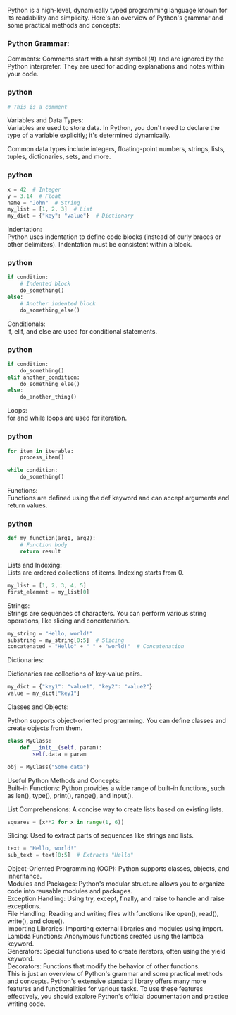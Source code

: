 Python is a high-level, dynamically typed programming language known for its readability and simplicity. Here's an overview of Python's grammar and some practical methods and concepts:<br>

### Python Grammar:
Comments: Comments start with a hash symbol (#) and are ignored by the Python interpreter. They are used for adding explanations and notes within your code.<br>

### python
```python
# This is a comment
```
Variables and Data Types:<br>
Variables are used to store data. In Python, you don't need to declare the type of a variable explicitly; it's determined dynamically.<br>

Common data types include integers, floating-point numbers, strings, lists, tuples, dictionaries, sets, and more.<br>

### python
```python
x = 42  # Integer
y = 3.14  # Float
name = "John"  # String
my_list = [1, 2, 3]  # List
my_dict = {"key": "value"}  # Dictionary
```

Indentation:<br>
Python uses indentation to define code blocks (instead of curly braces or other delimiters). Indentation must be consistent within a block.<br>

### python
```python
if condition:
    # Indented block
    do_something()
else:
    # Another indented block
    do_something_else()
```

Conditionals:<br>
if, elif, and else are used for conditional statements.<br>

### python
```python
if condition:
    do_something()
elif another_condition:
    do_something_else()
else:
    do_another_thing()
```

Loops:<br>
for and while loops are used for iteration.<br>

### python
```python
for item in iterable:
    process_item()

while condition:
    do_something()
```
Functions:<br>
Functions are defined using the def keyword and can accept arguments and return values.<br>

### python
```python
def my_function(arg1, arg2):
    # Function body
    return result
```

Lists and Indexing:<br>
Lists are ordered collections of items. Indexing starts from 0.<br>
```python
my_list = [1, 2, 3, 4, 5]
first_element = my_list[0]
```

Strings:<br>
Strings are sequences of characters. You can perform various string operations, like slicing and concatenation.<br>
```python
my_string = "Hello, world!"
substring = my_string[0:5]  # Slicing
concatenated = "Hello" + " " + "world!"  # Concatenation
```
Dictionaries:<br>

Dictionaries are collections of key-value pairs.<br>
```python
my_dict = {"key1": "value1", "key2": "value2"}
value = my_dict["key1"]
```

Classes and Objects:<br>

Python supports object-oriented programming. You can define classes and create objects from them.<br>
```python
class MyClass:
    def __init__(self, param):
        self.data = param

obj = MyClass("Some data")
```
Useful Python Methods and Concepts:<br>
Built-in Functions: Python provides a wide range of built-in functions, such as len(), type(), print(), range(), and input().<br>

List Comprehensions: A concise way to create lists based on existing lists.<br>

```python
squares = [x**2 for x in range(1, 6)]
```
Slicing: Used to extract parts of sequences like strings and lists.<br>

```python
text = "Hello, world!"
sub_text = text[0:5]  # Extracts "Hello"
```
Object-Oriented Programming (OOP): Python supports classes, objects, and inheritance.<br>
Modules and Packages: Python's modular structure allows you to organize code into reusable modules and packages.<br>
Exception Handling: Using try, except, finally, and raise to handle and raise exceptions.<br>
File Handling: Reading and writing files with functions like open(), read(), write(), and close().<br>
Importing Libraries: Importing external libraries and modules using import.<br>
Lambda Functions: Anonymous functions created using the lambda keyword.<br>
Generators: Special functions used to create iterators, often using the yield keyword.<br>
Decorators: Functions that modify the behavior of other functions.<br>
This is just an overview of Python's grammar and some practical methods and concepts. Python's extensive standard library offers many more features and functionalities for various tasks. To use these features effectively, you should explore Python's official documentation and practice writing code.<br>



